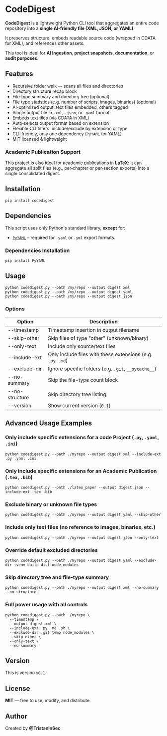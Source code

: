 # CodeDigest

**CodeDigest** is a lightweight Python CLI tool that aggregates an entire code repository into a **single AI‑friendly file (XML, JSON, or YAML)**. 

It preserves structure, embeds readable source code (wrapped in CDATA for XML), and references other assets.

This tool is ideal for **AI ingestion**, **project snapshots**, **documentation**, or **audit purposes**.

## Features

- Recursive folder walk — scans all files and directories
- Directory structure recap block
- File‑type summary and directory tree (optional)  
- File type statistics (e.g. number of scripts, images, binaries) (optional)  
- AI-optimized output: text files embedded, others tagged
- Single output file in `.xml`, `.json`, or `.yaml` format
- Embeds text files (via CDATA in XML) 
- Auto‑selects output format based on extension  
- Flexible CLI filters: include/exclude by extension or type
- CLI-friendly, only one dependency (`PyYAML` for YAML)
- MIT licensed & lightweight

### Academic Publication Support

This project is also ideal for academic publications in **LaTeX**: it can aggregate all split files (e.g., per‑chapter or per‑section exports) into a single consolidated digest.

## Installation

```
pip install codedigest
```

## Dependencies

This script uses only Python's standard library, **except** for:

- [`PyYAML`](https://pypi.org/project/PyYAML/) – required for `.yaml` or `.yml` export formats.

### Dependencies Installation

```
pip install PyYAML
```

## Usage

```
python codedigest.py --path /my/repo --output digest.xml
python codedigest.py --path /my/repo --output digest.yaml
python codedigest.py --path /my/repo --output digest.json
```
    
### Options

| Option             | Description |
|--------------------|-------------|
| --timestamp        | Timestamp insertion in output filename |
| --skip-other       | Skip files of type "other" (unknown/binary) |
| --only-text        | Include only source/text files |
| --include-ext      | Only include files with these extensions (e.g. `.py .md`) |
| --exclude-dir      | Ignore specific folders (e.g. `.git`, `__pycache__`) |
| --no-summary       | Skip the file-type count block |
| --no-structure     | Skip directory tree listing |
| --version          | Show current version (`0.1`) |

## Advanced Usage Examples

### Only include specific extensions for a code Project (`.py`, `.yaml`, `.ini`)
```
python codedigest.py --path ./myrepo --output digest.xml --include-ext .py .yaml .ini
```

### Only include specific extensions for an Academic Publication (`.tex`, `.bib`)
```
python codedigest.py --path ./latex_paper --output digest.json --include-ext .tex .bib
```

### Exclude binary or unknown file types
```
python codedigest.py --path ./myrepo --output digest.yaml --skip-other
```

### Include only text files (no reference to images, binaries, etc.)
```
python codedigest.py --path ./myrepo --output digest.json --only-text
```

### Override default excluded directories
```
python codedigest.py --path ./myrepo --output digest.yaml --exclude-dir .venv build dist node_modules
```

### Skip directory tree and file-type summary
```
python codedigest.py --path ./myrepo --output digest.xml --no-summary --no-structure
```

### Full power usage with all controls
```
python codedigest.py --path ./myrepo \
  --timestamp \
  --output digest.xml \
  --include-ext .py .md .sh \
  --exclude-dir .git temp node_modules \
  --skip-other \
  --only-text \
  --no-summary
```

## Version

This is version `v0.1`.

## License

**MIT** — free to use, modify, and distribute.

## Author

Created by **@TristanInSec**
